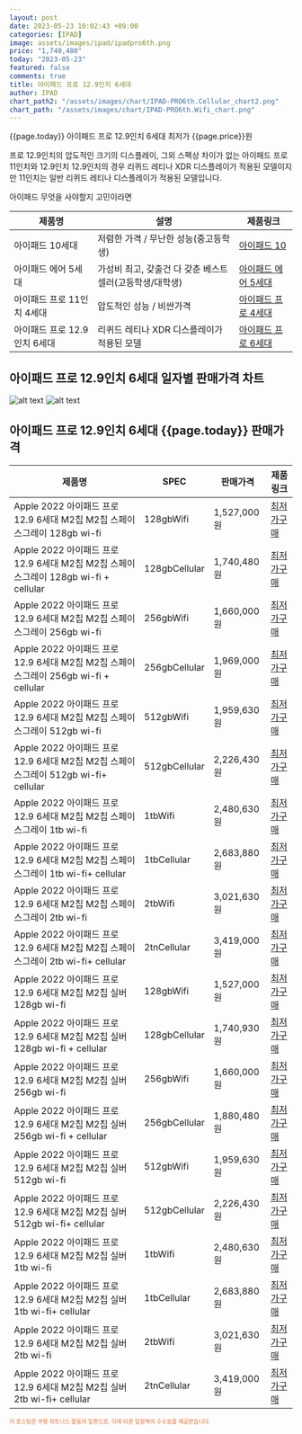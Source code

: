 ```yaml
---
layout: post
date: 2023-05-23 10:02:43 +09:00
categories: [IPAD]
image: assets/images/ipad/ipadpro6th.png
price: "1,740,480"
today: "2023-05-23"
featured: false
comments: true
title: 아이패드 프로 12.9인치 6세대
author: IPAD
chart_path2: "/assets/images/chart/IPAD-PRO6th.Cellular_chart2.png"
chart_path: "/assets/images/chart/IPAD-PRO6th.Wifi_chart.png"
---
```


{{page.today}} 아이패드 프로 12.9인치 6세대 최저가 {{page.price}}원

프로 12.9인치의 압도적인 크기의 디스플레이, 그외 스펙상 차이가 없는 아이패드 프로 11인치와 12.9인치
12.9인치의 경우 리퀴드 레티나 XDR 디스플레이가 적용된 모델이지만
11인치는 일반 리퀴드 레티나 디스플레이가 적용된 모델입니다.

<main>
<P>아이패드 무엇을 사야할지 고민이라면</P>
<table id="rwd-table">
  <thead>
    <tr>
      <th>제품명</th>
      <th>설명</th>
      <th>제품링크</th>
    </tr>
  </thead>
  <tbody>
    <tr>
       <td>아이패드 10세대</td>
       <td>저렴한 가격 / 무난한 성능(중고등학생)</td>
       <td><a href='/APPLE-IPAD-10th/'>아이패드 10</a></td>
    </tr>
    <tr>
       <td>아이패드 에어 5세대</td>
       <td>가성비 최고, 갖출건 다 갖춘 베스트 셀러(고등학생/대학생)</td>
       <td><a href='/APPLE-IPAD-AIR5th/'>아이패드 에어 5세대</a></td>
    </tr>
    <tr>
       <td>아이패드 프로 11인치 4세대</td>
       <td>압도적인 성능 / 비싼가격</td>
       <td><a href='/APPLE-IPAD-PRO4th/'>아이패드 프로 4세대</a></td>
    </tr>
    <tr>
       <td>아이패드 프로 12.9인치 6세대</td>
       <td>리퀴드 레티나 XDR 디스플레이가 적용된 모델</td>
       <td><a href='/APPLE-IPAD-PRO6th/'>아이패드 프로 6세대</a></td>
    </tr>
  </tbody>
</table>
</main>

## 아이패드 프로 12.9인치 6세대 일자별 판매가격 차트
![alt text]({{page.chart_path}} "아이패드 프로 12.9인치 6세대 Wifi 판매가격 차트")
![alt text]({{page.chart_path2}} "아이패드 프로 12.9인치 6세대 Cellular 판매가격 차트")

## 아이패드 프로 12.9인치 6세대 {{page.today}} 판매가격
<main>
<table id="rwd-table-large">
  <thead>
    <tr>
      <th>제품명</th>
      <th>SPEC</th>
      <th>판매가격</th>
      <th>제품링크</th>
    </tr>
  </thead>
  <tbody><tr>
        <td>Apple 2022 아이패드 프로 12.9 6세대 M2칩 M2칩 스페이스그레이 128gb wi-fi</td>
        <td>128gbWifi</td>
        <td>1,527,000원</td>
        <td><a href='https://link.coupang.com/a/SA7lR' target='_blank'>최저가구매</a></td>
        </tr><tr>
        <td>Apple 2022 아이패드 프로 12.9 6세대 M2칩 M2칩 스페이스그레이 128gb wi-fi + cellular</td>
        <td>128gbCellular</td>
        <td>1,740,480원</td>
        <td><a href='https://link.coupang.com/a/SA7pf' target='_blank'>최저가구매</a></td>
        </tr><tr>
        <td>Apple 2022 아이패드 프로 12.9 6세대 M2칩 M2칩 스페이스그레이  256gb wi-fi</td>
        <td>256gbWifi</td>
        <td>1,660,000원</td>
        <td><a href='https://link.coupang.com/a/SA7rK' target='_blank'>최저가구매</a></td>
        </tr><tr>
        <td>Apple 2022 아이패드 프로 12.9 6세대 M2칩 M2칩 스페이스그레이 256gb wi-fi + cellular</td>
        <td>256gbCellular</td>
        <td>1,969,000원</td>
        <td><a href='https://link.coupang.com/a/SA7ut' target='_blank'>최저가구매</a></td>
        </tr><tr>
        <td>Apple 2022 아이패드 프로 12.9 6세대 M2칩 M2칩 스페이스그레이 512gb wi-fi</td>
        <td>512gbWifi</td>
        <td>1,959,630원</td>
        <td><a href='https://link.coupang.com/a/SA7xz' target='_blank'>최저가구매</a></td>
        </tr><tr>
        <td>Apple 2022 아이패드 프로 12.9 6세대 M2칩 M2칩 스페이스그레이 512gb wi-fi+ cellular</td>
        <td>512gbCellular</td>
        <td>2,226,430원</td>
        <td><a href='https://link.coupang.com/a/SA7zR' target='_blank'>최저가구매</a></td>
        </tr><tr>
        <td>Apple 2022 아이패드 프로 12.9 6세대 M2칩 M2칩 스페이스그레이 1tb wi-fi</td>
        <td>1tbWifi</td>
        <td>2,480,630원</td>
        <td><a href='https://link.coupang.com/a/SA7C4' target='_blank'>최저가구매</a></td>
        </tr><tr>
        <td>Apple 2022 아이패드 프로 12.9 6세대 M2칩 M2칩 스페이스그레이 1tb wi-fi+ cellular</td>
        <td>1tbCellular</td>
        <td>2,683,880원</td>
        <td><a href='https://link.coupang.com/a/SA7Fg' target='_blank'>최저가구매</a></td>
        </tr><tr>
        <td>Apple 2022 아이패드 프로 12.9 6세대 M2칩 M2칩 스페이스그레이 2tb wi-fi</td>
        <td>2tbWifi</td>
        <td>3,021,630원</td>
        <td><a href='https://link.coupang.com/a/SA7HT' target='_blank'>최저가구매</a></td>
        </tr><tr>
        <td>Apple 2022 아이패드 프로 12.9 6세대 M2칩 M2칩 스페이스그레이 2tb wi-fi+ cellular</td>
        <td>2tnCellular</td>
        <td>3,419,000원</td>
        <td><a href='https://link.coupang.com/a/SA7Kc' target='_blank'>최저가구매</a></td>
        </tr><tr>
        <td>Apple 2022 아이패드 프로 12.9 6세대 M2칩 M2칩 실버 128gb wi-fi</td>
        <td>128gbWifi</td>
        <td>1,527,000원</td>
        <td><a href='https://link.coupang.com/a/SA7Nm' target='_blank'>최저가구매</a></td>
        </tr><tr>
        <td>Apple 2022 아이패드 프로 12.9 6세대 M2칩 M2칩 실버 128gb wi-fi + cellular</td>
        <td>128gbCellular</td>
        <td>1,740,930원</td>
        <td><a href='https://link.coupang.com/a/SA7PI' target='_blank'>최저가구매</a></td>
        </tr><tr>
        <td>Apple 2022 아이패드 프로 12.9 6세대 M2칩 M2칩 실버  256gb wi-fi</td>
        <td>256gbWifi</td>
        <td>1,660,000원</td>
        <td><a href='https://link.coupang.com/a/SA71N' target='_blank'>최저가구매</a></td>
        </tr><tr>
        <td>Apple 2022 아이패드 프로 12.9 6세대 M2칩 M2칩 실버 256gb wi-fi + cellular</td>
        <td>256gbCellular</td>
        <td>1,880,480원</td>
        <td><a href='https://link.coupang.com/a/SA7UT' target='_blank'>최저가구매</a></td>
        </tr><tr>
        <td>Apple 2022 아이패드 프로 12.9 6세대 M2칩 M2칩 실버 512gb wi-fi</td>
        <td>512gbWifi</td>
        <td>1,959,630원</td>
        <td><a href='https://link.coupang.com/a/SA7XE' target='_blank'>최저가구매</a></td>
        </tr><tr>
        <td>Apple 2022 아이패드 프로 12.9 6세대 M2칩 M2칩 실버 512gb wi-fi+ cellular</td>
        <td>512gbCellular</td>
        <td>2,226,430원</td>
        <td><a href='https://link.coupang.com/a/SA75R' target='_blank'>최저가구매</a></td>
        </tr><tr>
        <td>Apple 2022 아이패드 프로 12.9 6세대 M2칩 M2칩 실버 1tb wi-fi</td>
        <td>1tbWifi</td>
        <td>2,480,630원</td>
        <td><a href='https://link.coupang.com/a/SA774' target='_blank'>최저가구매</a></td>
        </tr><tr>
        <td>Apple 2022 아이패드 프로 12.9 6세대 M2칩 M2칩 실버 1tb wi-fi+ cellular</td>
        <td>1tbCellular</td>
        <td>2,683,880원</td>
        <td><a href='https://link.coupang.com/a/SA8aL' target='_blank'>최저가구매</a></td>
        </tr><tr>
        <td>Apple 2022 아이패드 프로 12.9 6세대 M2칩 M2칩 실버 2tb wi-fi</td>
        <td>2tbWifi</td>
        <td>3,021,630원</td>
        <td><a href='https://link.coupang.com/a/SA8dA' target='_blank'>최저가구매</a></td>
        </tr><tr>
        <td>Apple 2022 아이패드 프로 12.9 6세대 M2칩 M2칩 실버 2tb wi-fi+ cellular</td>
        <td>2tnCellular</td>
        <td>3,419,000원</td>
        <td><a href='https://link.coupang.com/a/SA8f3' target='_blank'>최저가구매</a></td>
        </tr></tbody>
</table>
</main>
<div style="color:#e56a2c;font-size: 0.7em;" >
이 포스팅은 쿠팡 파트너스 활동의 일환으로, 이에 따른 일정액의 수수료를 제공받습니다.
</div>

